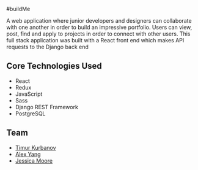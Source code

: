 #buildMe

A web application where junior developers and designers can collaborate with one another in order to build an impressive portfolio. Users can view, post, find and apply to projects in order to connect with other users. This full stack application was built with a React front end which makes API requests to the Django back end

## Core Technologies Used
- React
- Redux
- JavaScript
- Sass
- Django REST Framework
- PostgreSQL

## Team
- [Timur Kurbanov](https://timkurbanov.ca/)
- [Alex Yang](https://www.alexyang.ca/)
- [Jessica Moore](https://www.jessicacmoore.com/)